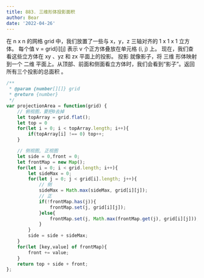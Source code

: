 ```yaml
---
title: 883. 三维形体投影面积
author: Bear
date: '2022-04-26'
---
```


在 n x n 的网格 grid 中，我们放置了一些与 x，y，z 三轴对齐的 1 x 1 x 1 立方体。
每个值 v = grid[i][j] 表示 v 个正方体叠放在单元格 (i, j) 上。
现在，我们查看这些立方体在 xy 、yz 和 zx 平面上的投影。
投影 就像影子，将 三维 形体映射到一个 二维 平面上。从顶部、前面和侧面看立方体时，我们会看到“影子”。返回 所有三个投影的总面积 。

```javascript
/**
 * @param {number[][]} grid
 * @return {number}
 */
var projectionArea = function(grid) {
    // 俯视图，要把0去掉
    let topArray = grid.flat();
    let top = 0
    for(let i = 0; i < topArray.length; i++){
        if(topArray[i] !== 0) top++;
    }

    // 侧视图, 正视图
    let side = 0,front = 0;
    let frontMap = new Map();
    for(let i = 0; i < grid.length; i++){
        let sideMax = 0;
        for(let j = 0; j < grid[i].length; j++){
            // 侧
            sideMax = Math.max(sideMax, grid[i][j]);
            // 正
            if(!frontMap.has(j)){
                frontMap.set(j, grid[i][j]);
            }else{
                frontMap.set(j, Math.max(frontMap.get(j), grid[i][j]));
            }
        }
        side = side + sideMax;
    }
    for(let [key,value] of frontMap){
        front += value;
    }
    return top + side + front;
};
```
